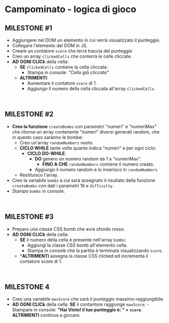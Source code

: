 <!-- Ciao ragazzi,
esercizio di oggi: CAMPO MINATO !
repo: js-campominato-dom
Copiamo la griglia fatta ieri nella nuova repo e aggiungiamo la logica di gioco.
ATTENZIONE: non bisogna copiare tutta la cartella dell'esercizio ma solo l'index.html e le cartelle js/css/ con i relativi script e fogli di stile, per evitare problemi con l'inizializzazione di git.
DESCRIZIONE DEL GIOCO
Il computer deve generare 16 numeri casuali nello stesso range della difficoltà prescelta: le bombe. Attenzione: nella stessa cella può essere posizionata al massimo una bomba, perciò nell'array delle bombe non potranno esserci due numeri uguali
In seguito l'utente clicca su una cella: se il numero è presente nella lista dei numeri generati abbiamo calpestato una bomba. La cella si colora di rosso e la partita termina. Altrimenti, la cella cliccata si colora di azzurro e l'utente può continuare  a cliccare sulle altre celle.
La partita termina quando il giocatore clicca su una bomba o quando raggiunge il numero massimo possibile di numeri consentiti (ovvero quando ha rivelato tutte le celle che non sono bombe).
Al termine della partita, il software deve comunicare il punteggio, cioè il numero di volte che l'utente ha cliccato su una cella che non era una bomba

# MILESTONE 1
Prepariamo "Qualcosa" per tenere il punteggio dell'utente.
Quando l'utente clicca su una cella, incrementiamo il punteggio.
Se riusciamo, facciamo anche in modo da non poter più cliccare sulla stessa cella

# MILESTONE 2
Facciamo in modo di generare 16 numeri casuali (tutti diversi) compresi tra 1 e il massimo di caselle disponibili.
Generiamoli e stampiamo in console per essere certi che siano corretti

# MILESTONE 3
Quando l'utente clicca su una cella, verrifichiamo se ha calpestato una bomba, controllando se il numero di cella è presente nell'array di bombe.
Se si, la cella diventa rossa (raccogliamo il punteggio e scriviamo in console che la patita termina) altrimenti diventa azzurra e dobbiamo incrementare il punteggio.

# MILESTONE 4
Quando l'utente clicca su una cella, e questa non è una bomba, dobbiamo controllare se il punteggio incrementato ha raggiunto Il punteggio massimo, perché in quel caso la partita termina. Raccogliamo quindi il messaggio e scriviamo un messaggio appropriato.

# MILESTONE 5
Quando la partita termina dobbiamo capire se è terminata perchè è stata cliccata una bomba o seperchè l'utente ha raggiunto il punteggio massimo(ossia ha vinto). Dobbiamo poi in ogni caso stampare lin pagina il punteggio raggiunto ed il messaggio adeguato in caso di vittoria o sconfitta.

# BONUS
Aggiungere una select accanto al bottone di generazione, che fornisca una scelta tra tre diversi livelli di difficoltà (come le istruzioni di ieri se non già fatto)

# SUPERBONUS
Colorare tutte le celle bomba quando la partita finisce
Consigli del giorno
approcciate l'esercizio con serenità, e cercate di divertirvi!
Cercate di commentare e usare i console.log il più possibile
Fatevi sempre delle domande: sto ripetendo del codice? Questa funzione fa troppe cose? Il nome ha senso rispetto a quello che fa?
Buon divertimento e a domani!  -->

# Campominato - logica di gioco
## MILESTONE #1
- Aggiungere nel DOM un elemento in cui verrà visualizzato il punteggio.
- Collegare l'elemento del DOM in JS.
- Creare un contatore `score` che terrà traccia del punteggio
- Creo un array `clickedCells` che conterrà le celle cliccate.
- **AD OGNI CLICk** della cella:
    - **SE** `clickedCells` contiene la cella cliccata:
        - Stampa in console: *"Cella già cliccata"*
    - **ALTRIMENTI**:
        - Aumentare il contatore `score` di 1.
        - Aggiungo il numero della cella cliccata all'array `clickedCells`.

<br>

## MILESTONE #2
- **Creo la funzione** `createBombs` con parametri "numeri" e "numeriMax" che *ritorna* un array contenente "numeri" diversi generati random, che in questo caso saranno le bombe:
    - Creo un'array `randomNumbers` vuoto.
    - **CICLO WHILE** tante volte quante indica "numeri" e per ogni ciclo:
        - **CICLO DO-WHILE**:
            - **DO** genero un numero random da 1 a "numeriMax".
                - **FINO A CHE** `randomNumbers` contiene il numero creato.
            - Aggiungo il numero random e lo inserisco in `randomNumbers`
    - Restituisco l'array.
- Creo la variabile `bombs` a cui sarà assegnato il risultato della funzione `createBombs` con dati i parametri 16 e `difficulty`.
- Stampo `bombs` in console.

<br>

## MILESTONE #3
- Preparo una classe CSS bomb che avrà sfondo rosso.
- **AD OGNI CLICk** della cella:
    - **SE** il numero della cella è presente nell'array `bombs`:
        - Aggiungi la classe CSS bomb all'elemento cella.
        - Stampa in console che la partita è terminata visualizzando `score`.
    - ***ALTRIMENTI** assegna la classe CSS clicked ed incrementa il contatore score di 1.

<br>

## MILESTONE 4
- Creo una variabile `maxScore` che sarà il punteggio massimo raggiungibile.
- **AD OGNI CLICk** della cella:
    **SE** il contantore raggiunge `maxScore`:
        - Stampare in console: **"Hai Vinto! il tuo punteggio è: " + `score`**.
    **ALTRIMENTI** continua a giocare.

